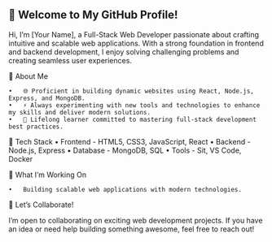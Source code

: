 ## 👋 Welcome to My GitHub Profile!


Hi, I’m [Your Name], a Full-Stack Web Developer passionate about crafting intuitive and scalable web applications. With a strong foundation in frontend and backend development, I enjoy solving challenging problems and creating seamless user experiences.


🌟 About Me

	•	🌐 Proficient in building dynamic websites using React, Node.js, Express, and MongoDB.
	•	⚡ Always experimenting with new tools and technologies to enhance my skills and deliver modern solutions.
	•	🧠 Lifelong learner committed to mastering full-stack development best practices.


🔧 Tech Stack
	•	Frontend - HTML5, CSS3, JavaScript, React
	•	Backend - Node.js, Express
	•	Database - MongoDB, SQL
 	•	Tools - Sit, VS Code, Docker

 
🌱 What I’m Working On

	•	Building scalable web applications with modern technologies.


 🤝 Let’s Collaborate!

I’m open to collaborating on exciting web development projects. If you have an idea or need help building something awesome, feel free to reach out!



